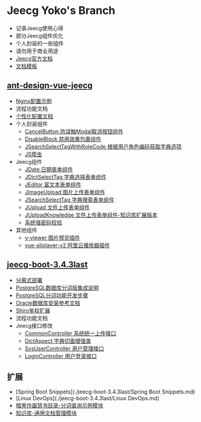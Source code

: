 # Jeecg Yoko's Branch

* 记录Jeecg使用心得
* 部分Jeecg组件优化
* 个人封装的一些组件
* 请勿用于商业用途
* [Jeecg官方文档](https://www.kancloud.cn/zhangdaiscott/jeecg-boot/2043972)
* [文档模板](./Template.md)

## [ant-design-vue-jeecg](https://github.com/yoko-murasame/ant-design-vue-jeecg)

* [Nginx配置示例](./ant-design-vue-jeecg/Nginx配置示例.md)
* 流程功能文档
* [个性化配置文档](./ant-design-vue-jeecg/个性化配置文档.md)
* 个人封装组件
  * [CancelButton 防误触Modal取消按钮组件](./ant-design-vue-jeecg/CancelButton.md)
  * [DisableBlock 禁用效果包裹组件](./ant-design-vue-jeecg/禁用效果包裹组件.md)
  * [JSearchSelectTagWithRoleCode 根据用户角色编码获取字典选项](./ant-design-vue-jeecg/JSearchSelectTagWithRoleCode.md)
  * [JS爬虫](./ant-design-vue-jeecg/JS爬虫.md)
* Jeecg组件
  * [JDate 日期表单组件](./ant-design-vue-jeecg/JDate.md)
  * [JDictSelectTag 字典选择表单组件](./ant-design-vue-jeecg/JDictSelectTag.md)
  * [JEditor 富文本表单组件](./ant-design-vue-jeecg/JEditor.md)
  * [JImageUpload 图片上传表单组件](./ant-design-vue-jeecg/JImageUpload.md)
  * [JSearchSelectTag 字典搜索表单组件](./ant-design-vue-jeecg/JSearchSelectTag.md)
  * [JUpload 文件上传表单组件](./ant-design-vue-jeecg/JUpload.md)
  * [JUploadKnowledge 文件上传表单组件-知识库扩展版本](./ant-design-vue-jeecg/JUploadKnowledge.md)
  * [系统强密码校验](./ant-design-vue-jeecg/系统强密码校验.md)
* 其他组件
  * [v-viewer 图片预览插件](./ant-design-vue-jeecg/V-Viewer.md)
  * [vue-aliplayer-v2 阿里云播放器插件](./ant-design-vue-jeecg/vue-aliplayer-v2.md)

## [jeecg-boot-3.4.3last](https://github.com/yoko-murasame/jeecg-boot)

* [分离式部署](./jeecg-boot-3.4.3last/分离式部署.md)
* [PostgreSQL数据库分词版集成说明](./jeecg-boot-3.4.3last/PostgreSQL数据库分词版集成说明.md)
* [PostgreSQL分词功能开发步骤](./jeecg-boot-3.4.3last/PostgreSQL分词功能开发步骤.md)
* [Oracle数据库安装参考文档](./jeecg-boot-3.4.3last/Oracle数据库安装参考文档.md)
* [Shiro鉴权扩展](./jeecg-boot-3.4.3last/Shiro鉴权扩展.md)
* 流程功能文档
* Jeecg接口修改
  * [CommonController 系统统一上传接口](./jeecg-boot-3.4.3last/CommonController.md)
  * [DictAspect 字典切面增强类](./jeecg-boot-3.4.3last/DictAspect.md)
  * [SysUserController 用户管理接口](./jeecg-boot-3.4.3last/SysUserController.md)
  * [LoginController 用户登录接口](./jeecg-boot-3.4.3last/LoginController.md)

## 扩展

* [Spring Boot Snippets](./jeecg-boot-3.4.3last/Spring Boot Snippets.md)
* [Linux DevOps](./jeecg-boot-3.4.3last/Linux DevOps.md)
* [暗黑作画禁书目录-分词查询示例模块](./external/暗黑作画禁书目录.md)
* [知识库-通用文档管理模块](./external/知识库.md)
